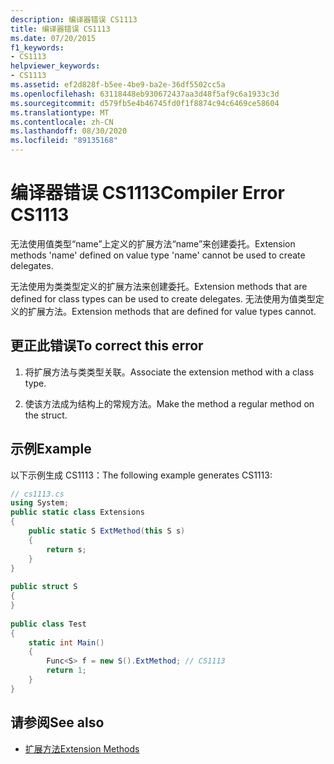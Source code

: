 ```yaml
---
description: 编译器错误 CS1113
title: 编译器错误 CS1113
ms.date: 07/20/2015
f1_keywords:
- CS1113
helpviewer_keywords:
- CS1113
ms.assetid: ef2d828f-b5ee-4be9-ba2e-36df5502cc5a
ms.openlocfilehash: 63118448eb930672437aa3d48f5af9c6a1933c3d
ms.sourcegitcommit: d579fb5e4b46745fd0f1f8874c94c6469ce58604
ms.translationtype: MT
ms.contentlocale: zh-CN
ms.lasthandoff: 08/30/2020
ms.locfileid: "89135168"
---
```

# <a name="compiler-error-cs1113"></a><span data-ttu-id="c0d69-103">编译器错误 CS1113</span><span class="sxs-lookup"><span data-stu-id="c0d69-103">Compiler Error CS1113</span></span>
<span data-ttu-id="c0d69-104">无法使用值类型“name”上定义的扩展方法“name”来创建委托。</span><span class="sxs-lookup"><span data-stu-id="c0d69-104">Extension methods 'name' defined on value type 'name' cannot be used to create delegates.</span></span>  
  
 <span data-ttu-id="c0d69-105">无法使用为类类型定义的扩展方法来创建委托。</span><span class="sxs-lookup"><span data-stu-id="c0d69-105">Extension methods that are defined for class types can be used to create delegates.</span></span> <span data-ttu-id="c0d69-106">无法使用为值类型定义的扩展方法。</span><span class="sxs-lookup"><span data-stu-id="c0d69-106">Extension methods that are defined for value types cannot.</span></span>  
  
## <a name="to-correct-this-error"></a><span data-ttu-id="c0d69-107">更正此错误</span><span class="sxs-lookup"><span data-stu-id="c0d69-107">To correct this error</span></span>  
  
1. <span data-ttu-id="c0d69-108">将扩展方法与类类型关联。</span><span class="sxs-lookup"><span data-stu-id="c0d69-108">Associate the extension method with a class type.</span></span>  
  
2. <span data-ttu-id="c0d69-109">使该方法成为结构上的常规方法。</span><span class="sxs-lookup"><span data-stu-id="c0d69-109">Make the method a regular method on the struct.</span></span>  
  
## <a name="example"></a><span data-ttu-id="c0d69-110">示例</span><span class="sxs-lookup"><span data-stu-id="c0d69-110">Example</span></span>  
 <span data-ttu-id="c0d69-111">以下示例生成 CS1113：</span><span class="sxs-lookup"><span data-stu-id="c0d69-111">The following example generates CS1113:</span></span>  
  
```csharp  
// cs1113.cs  
using System;  
public static class Extensions  
{  
    public static S ExtMethod(this S s)  
    {  
        return s;  
    }  
}  
  
public struct S  
{  
}  
  
public class Test  
{  
    static int Main()  
    {  
        Func<S> f = new S().ExtMethod; // CS1113  
        return 1;  
    }  
}  
```  
  
## <a name="see-also"></a><span data-ttu-id="c0d69-112">请参阅</span><span class="sxs-lookup"><span data-stu-id="c0d69-112">See also</span></span>

- [<span data-ttu-id="c0d69-113">扩展方法</span><span class="sxs-lookup"><span data-stu-id="c0d69-113">Extension Methods</span></span>](../programming-guide/classes-and-structs/extension-methods.md)
